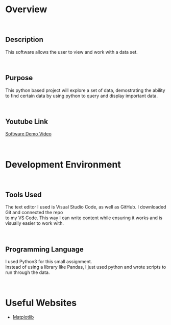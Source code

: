# Overview

<p>&nbsp;</p>

## Description
This software allows the user to view and work with a data set.

<p>&nbsp;</p>

## Purpose 
This python based project will explore a set of data, demostrating the ability to find certain data
by using python to query and display important data.  

<p>&nbsp;</p>

## Youtube Link

[Software Demo Video](https://youtu.be/D27rUCOkuRY)

<p>&nbsp;</p>

# Development Environment

<p>&nbsp;</p>

## Tools Used

The text editor I used is Visual Studio Code, as well as GitHub. I downloaded Git and connected the repo  
to my VS Code. This way I can write content while ensuring it works and is visually easier to work with.  

<p>&nbsp;</p>

## Programming Language
I used Python3 for this small assignment.  
Instead of using a library like Pandas, I just used python and wrote scripts to run through the data.   


<p>&nbsp;</p>

# Useful Websites

* [Matplotlib](https://matplotlib.org/)